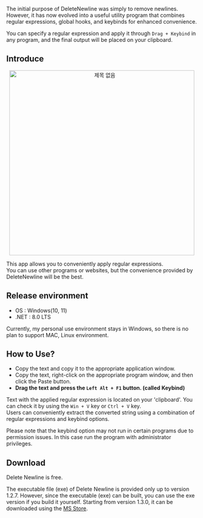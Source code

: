 The initial purpose of DeleteNewline was simply to remove newlines. However, it has now evolved into a useful utility program that combines regular expressions, global hooks, and keybinds for enhanced convenience. 

You can specify a regular expression and apply it through `Drag + Keybind` in any program, and the final output will be placed on your clipboard.

## Introduce

<p align="center">
<img width="488" alt="제목 없음" src="https://github.com/user-attachments/assets/93a808f3-c98e-4362-bfc6-c0f5a9a7432e">
</p>

This app allows you to conveniently apply regular expressions.  
You can use other programs or websites, but the convenience provided by DeleteNewline will be the best.

## Release environment
* OS : Windows(10, 11)
* .NET : 8.0 LTS

Currently, my personal use environment stays in Windows, so there is no plan to support MAC, Linux environment.

## How to Use?
* Copy the text and copy it to the appropriate application window.  
* Copy the text, right-click on the appropriate program window, and then click the Paste button.  
* **Drag the text and press the `Left Alt + F1` button. (called Keybind)**

Text with the applied regular expression is located on your 'clipboard'. You can check it by using the `Win + V` key or `Ctrl + V` key.  
Users can conveniently extract the converted string using a combination of regular expressions and keybind options.

Please note that the keybind option may not run in certain programs due to permission issues. In this case run the program with administrator privileges.

## Download

Delete Newline is free.

The executable file (exe) of Delete Newline is provided only up to version 1.2.7. However, since the executable (exe) can be built, you can use the exe version if you build it yourself.
Starting from version 1.3.0, it can be downloaded using the [MS Store](https://apps.microsoft.com/store/detail/delete-newline/9NC17SL0VV5S).
